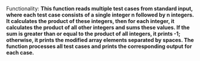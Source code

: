 Functionality: **This function reads multiple test cases from standard input, where each test case consists of a single integer n followed by n integers. It calculates the product of these integers, then for each integer, it calculates the product of all other integers and sums these values. If the sum is greater than or equal to the product of all integers, it prints -1; otherwise, it prints the modified array elements separated by spaces. The function processes all test cases and prints the corresponding output for each case.**